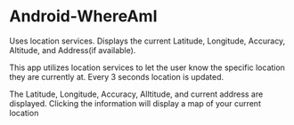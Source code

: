 # Android-WhereAmI
Uses location services. Displays the current Latitude, Longitude, Accuracy, Altitude, and Address(if available).


This app utilizes location services to let the user know the specific location they are currently at. Every 3 seconds location is updated.

The Latitude, Longitude, Accuracy, Alltitude, and current address are displayed. Clicking the information will display a map of your current location
